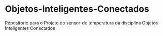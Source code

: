 # Objetos-Inteligentes-Conectados
Repositorio para o Projeto do sensor de temperatura da disciplina Objetos Inteligentes Conectados
